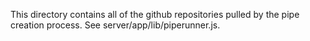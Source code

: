 This directory contains all of the github repositories pulled by the pipe creation process. See server/app/lib/piperunner.js.